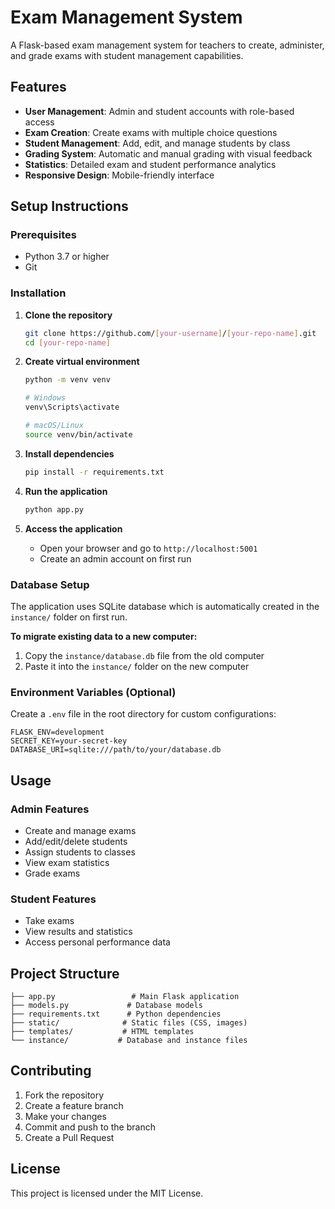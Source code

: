 # Exam Management System

A Flask-based exam management system for teachers to create, administer, and grade exams with student management capabilities.

## Features

- **User Management**: Admin and student accounts with role-based access
- **Exam Creation**: Create exams with multiple choice questions
- **Student Management**: Add, edit, and manage students by class
- **Grading System**: Automatic and manual grading with visual feedback
- **Statistics**: Detailed exam and student performance analytics
- **Responsive Design**: Mobile-friendly interface

## Setup Instructions

### Prerequisites
- Python 3.7 or higher
- Git

### Installation

1. **Clone the repository**
   ```bash
   git clone https://github.com/[your-username]/[your-repo-name].git
   cd [your-repo-name]
   ```

2. **Create virtual environment**
   ```bash
   python -m venv venv
   
   # Windows
   venv\Scripts\activate
   
   # macOS/Linux
   source venv/bin/activate
   ```

3. **Install dependencies**
   ```bash
   pip install -r requirements.txt
   ```

4. **Run the application**
   ```bash
   python app.py
   ```

5. **Access the application**
   - Open your browser and go to `http://localhost:5001`
   - Create an admin account on first run

### Database Setup

The application uses SQLite database which is automatically created in the `instance/` folder on first run.

**To migrate existing data to a new computer:**
1. Copy the `instance/database.db` file from the old computer
2. Paste it into the `instance/` folder on the new computer

### Environment Variables (Optional)

Create a `.env` file in the root directory for custom configurations:
```
FLASK_ENV=development
SECRET_KEY=your-secret-key
DATABASE_URI=sqlite:///path/to/your/database.db
```

## Usage

### Admin Features
- Create and manage exams
- Add/edit/delete students
- Assign students to classes
- View exam statistics
- Grade exams

### Student Features
- Take exams
- View results and statistics
- Access personal performance data

## Project Structure

```
├── app.py                 # Main Flask application
├── models.py             # Database models
├── requirements.txt      # Python dependencies
├── static/              # Static files (CSS, images)
├── templates/           # HTML templates
└── instance/           # Database and instance files
```

## Contributing

1. Fork the repository
2. Create a feature branch
3. Make your changes
4. Commit and push to the branch
5. Create a Pull Request

## License

This project is licensed under the MIT License. 